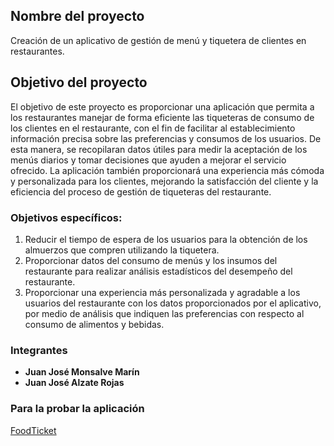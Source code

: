 ## Nombre del proyecto

Creación de un aplicativo de gestión de menú y tiquetera de clientes en restaurantes.

## Objetivo del proyecto

El objetivo de este proyecto es proporcionar una aplicación que permita a los restaurantes manejar de forma eficiente las tiqueteras de consumo de los clientes en el restaurante, con el fin de facilitar al establecimiento información precisa sobre las preferencias y consumos de los usuarios. De esta manera, se recopilaran datos útiles para medir la aceptación de los menús diarios y tomar decisiones que ayuden a mejorar el servicio ofrecido. La aplicación también proporcionará una experiencia más cómoda y personalizada para los clientes, mejorando la satisfacción del cliente y la eficiencia del proceso de gestión de tiqueteras del restaurante. 

### Objetivos específicos:

1.	Reducir el tiempo de espera de los usuarios para la obtención de los almuerzos que compren utilizando la tiquetera.
2.	Proporcionar datos del consumo de menús y los insumos del restaurante para realizar análisis estadísticos del desempeño del restaurante.
3.	Proporcionar una experiencia más personalizada y agradable a los usuarios del restaurante con los datos proporcionados por el aplicativo, por medio de análisis que indiquen las preferencias con respecto al consumo de alimentos y bebidas.

### Integrantes

- **Juan José Monsalve Marín**
- **Juan José Alzate Rojas**

### Para la probar la aplicación
[FoodTicket](http://jjmonsalvem.pythonanywhere.com/)
